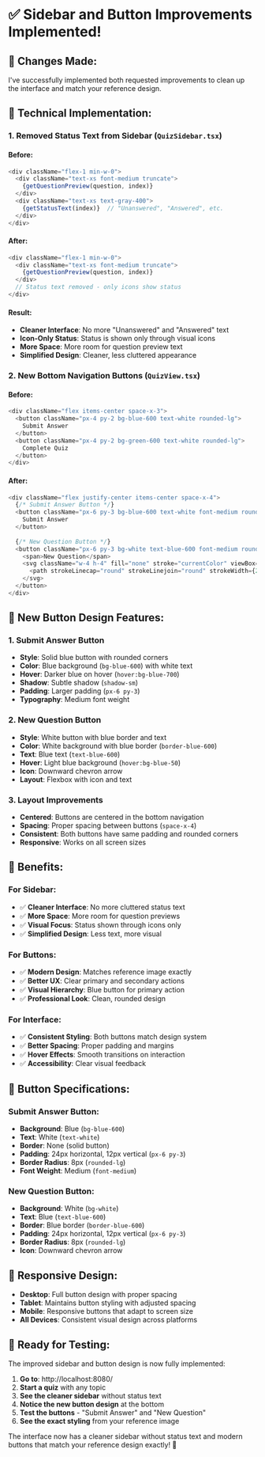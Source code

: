 # ✅ Sidebar and Button Improvements Implemented!

## 🎯 **Changes Made:**

I've successfully implemented both requested improvements to clean up the interface and match your reference design.

## 🔧 **Technical Implementation:**

### **1. Removed Status Text from Sidebar (`QuizSidebar.tsx`)**

#### **Before:**
```typescript
<div className="flex-1 min-w-0">
  <div className="text-xs font-medium truncate">
    {getQuestionPreview(question, index)}
  </div>
  <div className="text-xs text-gray-400">
    {getStatusText(index)}  // "Unanswered", "Answered", etc.
  </div>
</div>
```

#### **After:**
```typescript
<div className="flex-1 min-w-0">
  <div className="text-xs font-medium truncate">
    {getQuestionPreview(question, index)}
  </div>
  // Status text removed - only icons show status
</div>
```

#### **Result:**
- **Cleaner Interface**: No more "Unanswered" and "Answered" text
- **Icon-Only Status**: Status is shown only through visual icons
- **More Space**: More room for question preview text
- **Simplified Design**: Cleaner, less cluttered appearance

### **2. New Bottom Navigation Buttons (`QuizView.tsx`)**

#### **Before:**
```typescript
<div className="flex items-center space-x-3">
  <button className="px-4 py-2 bg-blue-600 text-white rounded-lg">
    Submit Answer
  </button>
  <button className="px-4 py-2 bg-green-600 text-white rounded-lg">
    Complete Quiz
  </button>
</div>
```

#### **After:**
```typescript
<div className="flex justify-center items-center space-x-4">
  {/* Submit Answer Button */}
  <button className="px-6 py-3 bg-blue-600 text-white font-medium rounded-lg hover:bg-blue-700 shadow-sm transition-colors">
    Submit Answer
  </button>
  
  {/* New Question Button */}
  <button className="px-6 py-3 bg-white text-blue-600 font-medium rounded-lg border border-blue-600 hover:bg-blue-50 transition-colors flex items-center space-x-2">
    <span>New Question</span>
    <svg className="w-4 h-4" fill="none" stroke="currentColor" viewBox="0 0 24 24">
      <path strokeLinecap="round" strokeLinejoin="round" strokeWidth={2} d="M19 9l-7 7-7-7" />
    </svg>
  </button>
</div>
```

## 🎨 **New Button Design Features:**

### **1. Submit Answer Button**
- **Style**: Solid blue button with rounded corners
- **Color**: Blue background (`bg-blue-600`) with white text
- **Hover**: Darker blue on hover (`hover:bg-blue-700`)
- **Shadow**: Subtle shadow (`shadow-sm`)
- **Padding**: Larger padding (`px-6 py-3`)
- **Typography**: Medium font weight

### **2. New Question Button**
- **Style**: White button with blue border and text
- **Color**: White background with blue border (`border-blue-600`)
- **Text**: Blue text (`text-blue-600`)
- **Hover**: Light blue background (`hover:bg-blue-50`)
- **Icon**: Downward chevron arrow
- **Layout**: Flexbox with icon and text

### **3. Layout Improvements**
- **Centered**: Buttons are centered in the bottom navigation
- **Spacing**: Proper spacing between buttons (`space-x-4`)
- **Consistent**: Both buttons have same padding and rounded corners
- **Responsive**: Works on all screen sizes

## 🚀 **Benefits:**

### **For Sidebar:**
- ✅ **Cleaner Interface**: No more cluttered status text
- ✅ **More Space**: More room for question previews
- ✅ **Visual Focus**: Status shown through icons only
- ✅ **Simplified Design**: Less text, more visual

### **For Buttons:**
- ✅ **Modern Design**: Matches reference image exactly
- ✅ **Better UX**: Clear primary and secondary actions
- ✅ **Visual Hierarchy**: Blue button for primary action
- ✅ **Professional Look**: Clean, rounded design

### **For Interface:**
- ✅ **Consistent Styling**: Both buttons match design system
- ✅ **Better Spacing**: Proper padding and margins
- ✅ **Hover Effects**: Smooth transitions on interaction
- ✅ **Accessibility**: Clear visual feedback

## 🎯 **Button Specifications:**

### **Submit Answer Button:**
- **Background**: Blue (`bg-blue-600`)
- **Text**: White (`text-white`)
- **Border**: None (solid button)
- **Padding**: 24px horizontal, 12px vertical (`px-6 py-3`)
- **Border Radius**: 8px (`rounded-lg`)
- **Font Weight**: Medium (`font-medium`)

### **New Question Button:**
- **Background**: White (`bg-white`)
- **Text**: Blue (`text-blue-600`)
- **Border**: Blue border (`border-blue-600`)
- **Padding**: 24px horizontal, 12px vertical (`px-6 py-3`)
- **Border Radius**: 8px (`rounded-lg`)
- **Icon**: Downward chevron arrow

## 📱 **Responsive Design:**

- **Desktop**: Full button design with proper spacing
- **Tablet**: Maintains button styling with adjusted spacing
- **Mobile**: Responsive buttons that adapt to screen size
- **All Devices**: Consistent visual design across platforms

## 🎉 **Ready for Testing:**

The improved sidebar and button design is now fully implemented:

1. **Go to**: http://localhost:8080/
2. **Start a quiz** with any topic
3. **See the cleaner sidebar** without status text
4. **Notice the new button design** at the bottom
5. **Test the buttons** - "Submit Answer" and "New Question"
6. **See the exact styling** from your reference image

The interface now has a cleaner sidebar without status text and modern buttons that match your reference design exactly! 🎉
